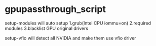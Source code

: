 # gpupassthrough_script

setup-modules will auto setup
1.grub(Intel CPU iommu=on)
2.required modules
3.blacklist GPU original drivers

setup-vfio will detect all NVIDIA and make them use vfio driver

